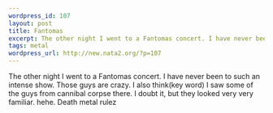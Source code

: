 ```yaml
--- 
wordpress_id: 107
layout: post
title: Fantomas
excerpt: The other night I went to a Fantomas concert. I have never been to such an intense show. Those guys are crazy. I also think(key word) I saw some of the guys from cannibal corpse there. I doubt it, but they looked very very familiar. hehe. Death metal rulez
tags: metal
wordpress_url: http://new.nata2.org/?p=107
---
```

The other night I went to a Fantomas concert. I have never been to such an intense show. Those guys are crazy. I also think(key word) I saw some of the guys from cannibal corpse there. I doubt it, but they looked very very familiar. hehe. Death metal rulez
